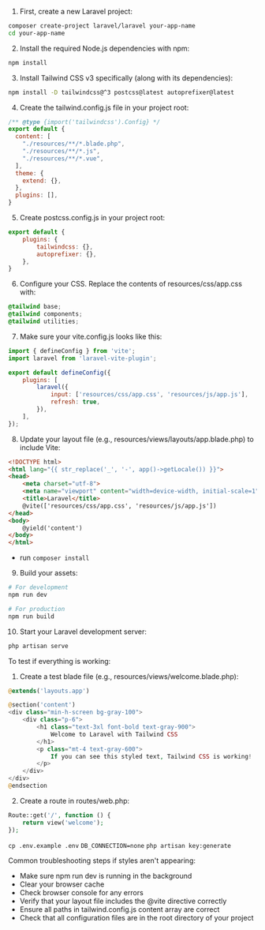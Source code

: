 
1. First, create a new Laravel project:
```bash
composer create-project laravel/laravel your-app-name
cd your-app-name
```

2. Install the required Node.js dependencies with npm:
```bash
npm install
```

3. Install Tailwind CSS v3 specifically (along with its dependencies):
```bash
npm install -D tailwindcss@^3 postcss@latest autoprefixer@latest
```

4. Create the tailwind.config.js file in your project root:
```javascript
/** @type {import('tailwindcss').Config} */
export default {
  content: [
    "./resources/**/*.blade.php",
    "./resources/**/*.js",
    "./resources/**/*.vue",
  ],
  theme: {
    extend: {},
  },
  plugins: [],
}
```

5. Create postcss.config.js in your project root:
```javascript
export default {
    plugins: {
        tailwindcss: {},
        autoprefixer: {},
    },
}
```

6. Configure your CSS. Replace the contents of resources/css/app.css with:
```css
@tailwind base;
@tailwind components;
@tailwind utilities;
```

7. Make sure your vite.config.js looks like this:
```javascript
import { defineConfig } from 'vite';
import laravel from 'laravel-vite-plugin';

export default defineConfig({
    plugins: [
        laravel({
            input: ['resources/css/app.css', 'resources/js/app.js'],
            refresh: true,
        }),
    ],
});
```

8. Update your layout file (e.g., resources/views/layouts/app.blade.php) to include Vite:
```html
<!DOCTYPE html>
<html lang="{{ str_replace('_', '-', app()->getLocale()) }}">
<head>
    <meta charset="utf-8">
    <meta name="viewport" content="width=device-width, initial-scale=1">
    <title>Laravel</title>
    @vite(['resources/css/app.css', 'resources/js/app.js'])
</head>
<body>
    @yield('content')
</body>
</html>
```
- run `composer install`

9. Build your assets:
```bash
# For development
npm run dev

# For production
npm run build
```

10. Start your Laravel development server:
```bash
php artisan serve
```

To test if everything is working:

1. Create a test blade file (e.g., resources/views/welcome.blade.php):
```php
@extends('layouts.app')

@section('content')
<div class="min-h-screen bg-gray-100">
    <div class="p-6">
        <h1 class="text-3xl font-bold text-gray-900">
            Welcome to Laravel with Tailwind CSS
        </h1>
        <p class="mt-4 text-gray-600">
            If you can see this styled text, Tailwind CSS is working!
        </p>
    </div>
</div>
@endsection
```

2. Create a route in routes/web.php:
```php
Route::get('/', function () {
    return view('welcome');
});
```
`cp .env.example .env`
`DB_CONNECTION=none`
`php artisan key:generate`


Common troubleshooting steps if styles aren't appearing:
- Make sure npm run dev is running in the background
- Clear your browser cache
- Check browser console for any errors
- Verify that your layout file includes the @vite directive correctly
- Ensure all paths in tailwind.config.js content array are correct
- Check that all configuration files are in the root directory of your project

